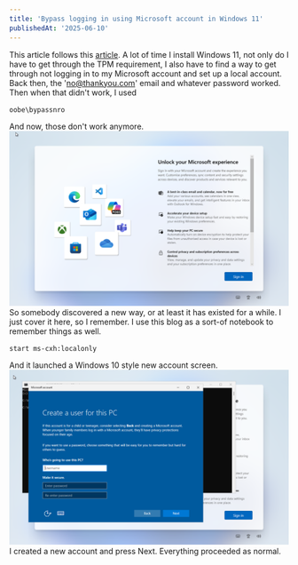 ```yaml
---
title: 'Bypass logging in using Microsoft account in Windows 11'
publishedAt: '2025-06-10'
---
```

This article follows this [article](https://www.windowscentral.com/software-apps/windows-11/an-even-better-microsoft-account-bypass-for-windows-11-has-already-been-discovered).
A lot of time I install Windows 11, not only do I have to get through the TPM requirement, I also have to find a 
way to get through not logging in to my Microsoft account and set up a local account. Back then, the 'no@thankyou.com' email and whatever password worked. Then when that didn't work, I used
```
oobe\bypassnro
```
And now, those don't work anymore.
![](/images/blog/250610/1.png)
So somebody discovered a new way, or at least it has existed for a while. I just
cover it here, so I remember. I use this blog as a sort-of notebook to remember things as well.
```
start ms-cxh:localonly
```
And it launched a Windows 10 style new account screen.
![](/images/blog/250610/2.png)
I created a new account and press Next. Everything proceeded as normal.
